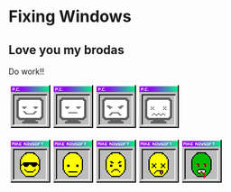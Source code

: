# Fixing Windows

## Love you my brodas

Do work!!

![alt](./fixingWindows/Sprites/comp_stats.png)

![alt](./fixingWindows/Sprites/mike_stats.png)
